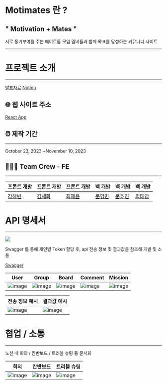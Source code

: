 # Motimates 란 ?

## " Motivation + Mates "

서로 동기부여를 주는 메이트들
모임 멤버들과 함께 목표를 달성하는 커뮤니티 사이트

---

# 프로젝트 소개

---

[발표자료](https://docs.google.com/presentation/d/1-889w-hx7lc29qffDdI8is45T3xxHF-RqPEXBAd9i2I/edit#slide=id.g298a1fc9f63_2_0)
[Notion](https://polydactyl-cello-2db.notion.site/Motimates-4617b0dbabe640deb5336bb2dddcd54a?pvs=4)

## **🌐** 웹 사이트 주소

[React App](http://motimates.xyz/)

## **⏰** 제작 기간

---

October 23, 2023 ~November 10, 2023

## **🧑‍🤝‍🧑** Team Crew - FE

---

| 프론트 개발                             | 프론트 개발                            | 프론트 개발                            | 백 개발                             | 백 개발                                    | 백 개발                               |
| --------------------------------------- | -------------------------------------- | -------------------------------------- | ----------------------------------- | ------------------------------------------ | ------------------------------------- |
| [강혜빈](https://github.com/ch0rckbean) | [김세화](https://github.com/loveflora) | [최제윤](https://github.com/lemon4974) | [문영민](https://github.com/eoeung) | [문효진](https://github.com/jinnymoon1124) | [최태영](https://github.com/chitty12) |



# API 명세서

---

<img src="https://img.shields.io/badge/Swagger-85EA2D?style=for-the-badge&logo=Swagger&logoColor=white">

Swagger 를 통해 개인별 Token 할당 후, api 전송 정보 및 결과값을 참조해 개발 및 소통

[Swagger](http://motimates.xyz:8888/api-docs/#/)

| User                                                                                                           | Group                                                                                                          | Board                                                                                                          | Comment                                                                                                        | Mission                                                                                                        |
| -------------------------------------------------------------------------------------------------------------- | -------------------------------------------------------------------------------------------------------------- | -------------------------------------------------------------------------------------------------------------- | -------------------------------------------------------------------------------------------------------------- | -------------------------------------------------------------------------------------------------------------- |
| ![image](https://github.com/SesacProjectTeamA-2/pj-front/assets/86273626/52928695-90f1-4280-a5c8-6883bc9d2b62) | ![image](https://github.com/SesacProjectTeamA-2/pj-front/assets/86273626/bdda3aba-1250-458c-93d2-ea33e53b63e1) | ![image](https://github.com/SesacProjectTeamA-2/pj-front/assets/86273626/33fa621b-5607-44d8-9e92-91112621ab4a) | ![image](https://github.com/SesacProjectTeamA-2/pj-front/assets/86273626/92326590-fb62-4312-a4c2-79424f05bac5) | ![image](https://github.com/SesacProjectTeamA-2/pj-front/assets/86273626/82123195-6d25-409d-97f1-01e0a8910373) |

| 전송 정보 예시                                                                                                 | 결과값 예시                                                                                                    |
| -------------------------------------------------------------------------------------------------------------- | -------------------------------------------------------------------------------------------------------------- |
| ![image](https://github.com/SesacProjectTeamA-2/pj-front/assets/86273626/a4d4db18-7cbd-460f-bf89-3e717c92b167) | ![image](https://github.com/SesacProjectTeamA-2/pj-front/assets/86273626/fdd533c7-2d0c-4909-a527-eb3406b9fbde) |

# 협업 / 소통

---

노션 내 회의 / 칸반보드 / 트러블 슈팅 등 문서화

| 회의                                                                                                           | 칸반보드                                                                                                       | 트러블 슈팅                                                                                                    |
| -------------------------------------------------------------------------------------------------------------- | -------------------------------------------------------------------------------------------------------------- | -------------------------------------------------------------------------------------------------------------- |
| ![image](https://github.com/SesacProjectTeamA-2/pj-front/assets/86273626/c22c6762-0db7-4603-bbf5-b3852e0e8d5b) | ![image](https://github.com/SesacProjectTeamA-2/pj-front/assets/86273626/a26fdae4-dfc5-46d4-8a36-e772c556dd66) | ![image](https://github.com/SesacProjectTeamA-2/pj-front/assets/86273626/5e36491d-d0da-4f1c-9bc3-7d175480c4d9) |






